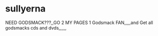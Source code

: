 sullyerna
=========

NEED GODSMACK???,,GO 2 MY PAGES 1 Godsmack FAN,,,,,and Get all godsmacks cds and dvds,,,,,,